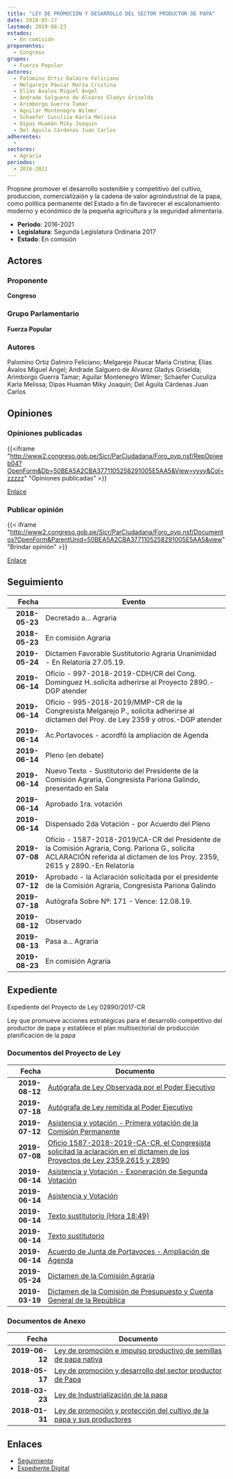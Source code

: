 ```yaml
---
title: "LEY DE PROMOCIÓN Y DESARROLLO DEL SECTOR PRODUCTOR DE PAPA"
date: 2018-05-17
lastmod: 2019-08-23
estados: 
  - En comisión
proponentes: 
  - Congreso
grupos: 
  - Fuerza Popular
autores: 
  - Palomino Ortiz Dalmiro Feliciano
  - Melgarejo Páucar María Cristina
  - Elías Ávalos Miguel Ángel
  - Andrade Salguero de Álvarez Gladys Griselda
  - Arimborgo Guerra Tamar
  - Aguilar Montenegro Wilmer
  - Schaefer Cuculiza Karla Melissa
  - Dipas Huamán Miky Joaquín
  - Del Águila Cárdenas Juan Carlos
adherentes: 
  - 
sectores: 
  - Agraria
periodos: 
  - 2016-2021
---
```


Propone promover el desarrollo sostenible y competitivo del cultivo, produccion, comercializaión y la cadena de valor agroindustrial de la papa, como política permanente del Estado a fin de favorecer el escalonamiento moderno y económico de la pequeña agricultura y la seguridad alimentaria.

- **Periodo**: 2016-2021
- **Legislatura**: Segunda Legislatura Ordinaria 2017
- **Estado**: En comisión

## Actores

### Proponente

**Congreso**

### Grupo Parlamentario

**Fuerza Popular**

### Autores

Palomino Ortiz Dalmiro Feliciano; Melgarejo Páucar María Cristina; Elías Ávalos Miguel Ángel; Andrade Salguero de Álvarez Gladys Griselda; Arimborgo Guerra Tamar; Aguilar Montenegro Wilmer; Schaefer Cuculiza Karla Melissa; Dipas Huamán Miky Joaquín; Del Águila Cárdenas Juan Carlos


## Opiniones

### Opiniones publicadas

{{<iframe "http://www2.congreso.gob.pe/Sicr/ParCiudadana/Foro_pvp.nsf/RepOpiweb04?OpenForm&Db=50BEA5A2CBA3771105258291005E5AA5&View=yyyy&Col=zzzzz" "Opiniones publicadas" >}}

[Enlace](http://www2.congreso.gob.pe/Sicr/ParCiudadana/Foro_pvp.nsf/RepOpiweb04?OpenForm&Db=50BEA5A2CBA3771105258291005E5AA5&View=yyyy&Col=zzzzz)
### Publicar opinión

{{< iframe "http://www2.congreso.gob.pe/Sicr/ParCiudadana/Foro_pvp.nsf/Documentos?OpenForm&ParentUnid=50BEA5A2CBA3771105258291005E5AA5&view" "Brindar opinión" >}}

[Enlace](http://www2.congreso.gob.pe/Sicr/ParCiudadana/Foro_pvp.nsf/Documentos?OpenForm&ParentUnid=50BEA5A2CBA3771105258291005E5AA5&view)

## Seguimiento

| Fecha | Evento |
|------:|--------|
| **2018-05-23** | Decretado a... Agraria|
| **2018-05-23** | En comisión Agraria|
| **2019-05-24** | Dictamen Favorable Sustitutorio Agraria Unanimidad - En Relatoría 27.05.19.|
| **2019-06-14** | Oficio - 997-2018-2019-CDH/CR del Cong. Dominguez H..solicita adherirse al Proyecto 2890.-DGP atender|
| **2019-06-14** | Oficio - 995-2018-2019/MMP-CR de la Congresista Melgarejo P., solicita adherirse al dictamen del Proy. de Ley 2359 y otros.-DGP atender|
| **2019-06-14** | Ac.Portavoces - acordfó la ampliación de Agenda|
| **2019-06-14** | Pleno (en debate)|
| **2019-06-14** | Nuevo Texto - Sustitutorio del Presidente de la Comisión Agraria, Congresista Pariona Galindo, presentado en Sala|
| **2019-06-14** | Aprobado 1ra. votación|
| **2019-06-14** | Dispensado 2da Votación - por Acuerdo del Pleno|
| **2019-07-08** | Oficio - 1587-2018-2019/CA-CR del Presidente de la Comisión Agraria, Cong. Pariona G., solicita ACLARACIÓN referida al dictamen de los Proy. 2359, 2615 y 2890.-En Relatoría|
| **2019-07-12** | Aprobado - la Aclaración solicitada por el presidente de la Comisión Agraria, Congresista Pariona Galindo|
| **2019-07-18** | Autógrafa Sobre Nº: 171 - Vence: 12.08.19.|
| **2019-08-12** | Observado|
| **2019-08-13** | Pasa a... Agraria|
| **2019-08-23** | En comisión Agraria|


## Expediente

Expediente del Proyecto de Ley 02890/2017-CR

Ley que promueve acciones estratégicas para el desarrollo competitivo del productor de papa y establece el plan multisectorial de producción planificación de la papa


### Documentos del Proyecto de Ley

| Fecha | Documento |
|------:|--------|
| **2019-08-12** | [Autógrafa de Ley Observada por el Poder Ejecutivo](http://www.leyes.congreso.gob.pe/Documentos/2016_2021/Observacion_a_la_Autografa/OBAU0235920190812.pdf) |
| **2019-07-18** | [Autógrafa de Ley remitida al Poder Ejecutivo](http://www.leyes.congreso.gob.pe/Documentos/2016_2021/Autografas/Ley_y_de_Resolucion_Legislativa/AU0235920190718.pdf) |
| **2019-07-12** | [Asistencia y votación - Primera votación de la Comisión Permanente](http://www.leyes.congreso.gob.pe/Documentos/2016_2021/Asistencia_y_Votacion/Proyectos_de_Ley/AV0235920190712.pdf) |
| **2019-07-08** | [Oficio 1587-2018-2019-CA-CR, el Congresista solicitad la aclaración en el dictamen de los Proyectos de Ley 2359,2615 y 2890](http://www.leyes.congreso.gob.pe/Documentos/2016_2021/Oficios/Comisiones_Ordinarias/OFICIO-1587-2018-2019-CA-CR.pdf) |
| **2019-06-14** | [Asistencia y Votación - Exoneración de Segunda Votación](http://www.leyes.congreso.gob.pe/Documentos/2016_2021/Asistencia_y_Votacion/Proyectos_de_Ley/Exoneracion_de_Segunda_Votacion/ESV0235920190614.pdf) |
| **2019-06-14** | [Asistencia y Votación](http://www.leyes.congreso.gob.pe/Documentos/2016_2021/Asistencia_y_Votacion/Proyectos_de_Ley/AV0235920190614.pdf) |
| **2019-06-14** | [Texto sustitutorio (Hora 18:49)](http://www.leyes.congreso.gob.pe/Documentos/2016_2021/Texto_Sustitutorio/Proyectos_de_Ley/TS0235920190614..pdf) |
| **2019-06-14** | [Texto sustitutorio](http://www.leyes.congreso.gob.pe/Documentos/2016_2021/Texto_Sustitutorio/Proyectos_de_Ley/TS0235920190614.pdf) |
| **2019-06-14** | [Acuerdo de Junta de Portavoces - Ampliación de Agenda](http://www.leyes.congreso.gob.pe/Documentos/2016_2021/Acuerdos/Junta_Portavoces/AJP0235920190614.pdf) |
| **2019-05-24** | [Dictamen de la Comisión Agraria](http://www.leyes.congreso.gob.pe/Documentos/2016_2021/Dictamenes/Proyectos_de_Ley/02359DC01MAY20190524.pdf) |
| **2019-03-19** | [Dictamen de la Comisión de Presupuesto y Cuenta General de la República](http://www.leyes.congreso.gob.pe/Documentos/2016_2021/Dictamenes/Proyectos_de_Ley/02359DC17MAY20190319.pdf) |

### Documentos de Anexo

| Fecha | Documento |
|------:|--------|
| **2019-06-12** | [Ley de promoción e impulso productivo de semillas de papa nativa](http://www.leyes.congreso.gob.pe/Documentos/2016_2021/Proyectos_de_Ley_y_de_Resoluciones_Legislativas/PL0446220190612.pdf) |
| **2018-05-17** | [Ley de promoción y desarrollo del sector productor de Papa](http://www.leyes.congreso.gob.pe/Documentos/2016_2021/Proyectos_de_Ley_y_de_Resoluciones_Legislativas/PL0289020180517..PDF) |
| **2018-03-23** | [Ley de Industrialización de la papa](http://www.leyes.congreso.gob.pe/Documentos/2016_2021/Proyectos_de_Ley_y_de_Resoluciones_Legislativas/PL0261520180323.pdf) |
| **2018-01-31** | [Ley de promoción y protección del cultivo de la papa y sus productores](http://www.leyes.congreso.gob.pe/Documentos/2016_2021/Proyectos_de_Ley_y_de_Resoluciones_Legislativas/PL0235920180131.pdf) |

## Enlaces 

- [Seguimiento](http://www2.congreso.gob.pe/Sicr/TraDocEstProc/CLProLey2016.nsf/f7fff46988ca05b1052578e100829cc7/0ee3d52fb375b1eb05258291006015c4?OpenDocument)
- [Expediente Digital](http://www2.congreso.gob.pe/Sicr/TraDocEstProc/CLProLey2016.nsf/f7fff46988ca05b1052578e100829cc7/0ee3d52fb375b1eb05258291006015c4?OpenDocument&Click=05257FB7005EB655.eb71d0cf91d8294e05256cdf006b5706/$Body/0.1C6C)
